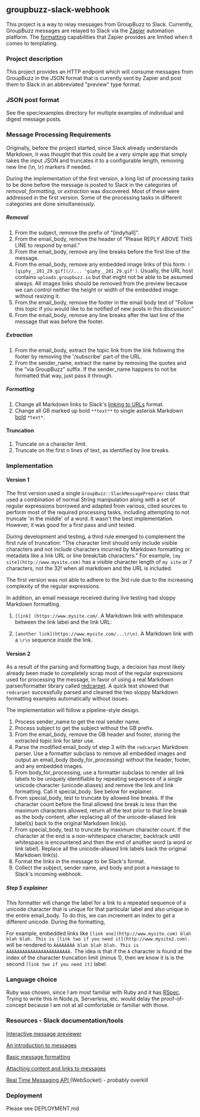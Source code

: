 ## groupbuzz-slack-webhook

This project is a way to relay messages from GroupBuzz to Slack. Currently, GroupBuzz messages are relayed to Slack via the [Zapier](https://zapier.com/) automation platform. The [formatting](https://zapier.com/help/formatter/) capabilities that Zapier provides are limited when it comes to templating.

### Project description

This project provides an HTTP endpoint which will consume messages from GroupBuzz in the JSON format that is currently sent by Zapier and post them to Slack in an abbreviated "preview" type format. 

### JSON post format

See the spec/examples directory for multiple examples of individual and digest message posts.
    
### Message Processing Requirements

Originally, before the project started, since Slack already understands Markdown, it was thought that this could be a very simple app that simply takes the input JSON and truncates it to a configurable length, removing new line (\n, \r) markers if needed. 

During the implementation of the first version, a long list of processing tasks to be done before the message is posted to Slack in the categories of *removal*, *formatting*, or *extraction* was discovered. Most of these were addressed in the first version. Some of the processing tasks in different categories are done simultaneously.

##### Removal

1. From the subject, remove the prefix of "[indyhall]".
2. From the email\_body, remove the header of "Please REPLY ABOVE THIS LINE to respond by email."
3. From the email\_body, remove any line breaks before the first line of the message.
4. From the email\_body, remove any embedded image links of this form:
```![giphy__281_29.gif](//... 'giphy__281_29.gif')```. Usually, the URL host contains `uploads.groupbuzz.io` but that might not be able to be assumed always. All images links should be removed from the preview because we can control neither the height or width of the embedded image without resizing it.
5. From the email\_body, remove the footer in the email body text of "Follow this topic if you would like to be notified of new posts in this discussion:"
6. From the email\_body, remove any line breaks after the last line of the message that was before the footer.

##### Extraction

1. From the email\_body, extract the topic link from the link following the footer by removing the '/subscribe' part of the URL.
2. From the sender\_name, extract the name by removing the quotes and the "via GroupBuzz" suffix. If the sender\_name happens to not be formatted that way, just pass it through.

##### Formatting

1. Change all Markdown links to Slack's [linking to URLs](https://api.slack.com/docs/message-formatting#linking_to_urls) format.
2. Change all GB marked up bold `**text**` to single asterisk Markdown [bold](https://get.slack.help/hc/en-us/articles/202288908-how-can-i-add-formatting-to-my-messages-) `*text*`.

#### Truncation

1. Truncate on a character limit.
2. Truncate on the first n lines of text, as identified by line breaks.

### Implementation

#### Version 1

The first version used a single `GroupBuzz::SlackMessagePreparer` class that used a combination of normal String manipulation along with a set of regular expressions borrowed and adapted from various, cited sources to perform most of the required processing tasks, including attempting to not truncate 'in the middle' of a word. It wasn't the best implementation. However, it was good for a first pass and unit tested.

During development and testing, a third rule emerged to complement the first rule of truncation: "The character limit should only include visible characters and not include characters incurred by Markdown formatting or metadata like a link URL or line break/tab characters." For example, ```[my site](http://www.mysite.com)``` has a visible character length of `my site` or 7 characters, not the 32! when all markdown and the URL is included.

The first version was not able to adhere to the 3rd rule due to the increasing complexity of the regular expressions.

In addition, an email message received during live testing had sloppy Markdown formatting. 

1. ```[link] (https://www.mysite.com/```. A Markdown link with whitespace between the link label and the link URL: 
 

2. ```[another link](https://www.mysite.com/...\r\n)```. A Markdown link with a ```\r\n``` sequence *inside* the link.   

#### Version 2

As a result of the parsing and formatting bugs, a decision has most likely already been made to completely scrap most of the regular expressions used for processing the message, in favor of using a real Markdown parser/formatter library called [redcarpet](https://github.com/vmg/redcarpet). A quick test showed that `redcarpet` successfully parsed and cleaned the two sloppy Markdown formatting examples automatically without issues.

The implementation will follow a pipeline-style design.

1. Process sender\_name to get the real sender name.
2. Process subject to get the subject without the GB prefix.
3. From the email\_body, remove the GB header and footer, storing the extracted topic link for later use.
4. Parse the modified email\_body of step 3 with the `redcarpet` Markdown parser. Use a formatter subclass to remove all embedded images and output an email\_body (body\_for\_processing) without the header, footer, and any embedded images.
5. From body\_for\_processing, use a formatter subclass to render all link labels to be uniquely identifiable by repeating sequences of a single unicode character (unicode aliases) and remove the link and link formatting. Call it special\_body. See below for explainer. 
6. From special\_body, test to truncate by allowed line breaks. If the character count before the final allowed line break is less than the maximum characters allowed, return all the text prior to that line break as the body content, after replacing all of the unicode-aliased link label(s) back to the original Markdown link(s).
7. From special\_body, test to truncate by maximum character count. If the character at the end is a non-whitespace character, backtrack until whitespace is encountered and then the end of another word (a word or link label). Replace all the unicode-aliased link labels back the original Markdown link(s).
8. Format the links in the message to be Slack's format.
9. Collect the subject, sender name, and body and post a message to Slack's incoming webhook.

##### Step 5 explainer

This formatter will change the label for a link to a repeated sequence of a unicode character that is unique for that particular label and also unique in the entire email\_body. To do this, we can increment an index to get a different unicode. During the formatting, 

For example, embedded links like ```[link one](http://www.mysite.com) blah blah blah. This is [link two if you need it](http://www.mysite2.com).```  will be rendered to ```ÀÀÀÀÀÀÀÀ blah blah blah. This is ÁÁÁÁÁÁÁÁÁÁÁÁÁÁÁÁÁÁÁÁÁÁÁÁ.``` The idea is that if the ```Á``` character is found at the index of the character truncation limit (minus 1), then we know it is is the second ```[link two if you need it]``` label. 

### Language choice

Ruby was chosen, since I am most familiar with Ruby and it has [RSpec](http://rspec.info/). Trying to write this in Node.js, Serverless, etc. would delay the proof-of-concept because I am not at all comfortable or familiar with those.

### Resources - Slack documentation/tools

[Interactive message previewer](https://api.slack.com/docs/messages/builder?msg=%7B%22text%22%3A%22Hello%2C%20world%22%7D)

[An introduction to messages](https://api.slack.com/docs/messages)

[Basic message formatting](https://api.slack.com/docs/message-formatting)

[Attaching content and links to messages](https://api.slack.com/docs/message-attachments)

[Real Time Messaging API
](https://api.slack.com/rtm) (WebSocket) - probably overkill

### Deployment

Please see DEPLOYMENT.md


